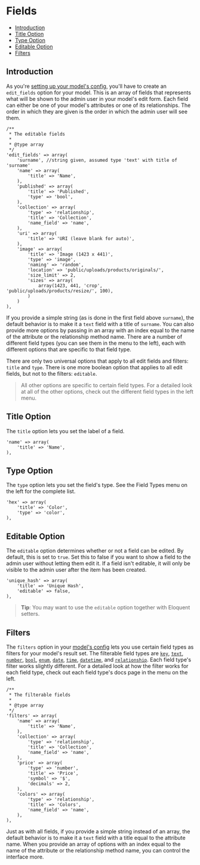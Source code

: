 # Fields

- [Introduction](#introduction)
- [Title Option](#title-option)
- [Type Option](#type-option)
- [Editable Option](#editable-option)
- [Filters](#filters)

<a name="introduction"></a>
## Introduction

As you're [setting up your model's config](/docs/model-configuration), you'll have to create an `edit_fields` option for your model. This is an array of fields that represents what will be shown to the admin user in your model's edit form. Each field can either be one of your model's attributes or one of its relationships. The order in which they are given is the order in which the admin user will see them.

	/**
	 * The editable fields
	 *
	 * @type array
	 */
	'edit_fields' => array(
		'surname', //string given, assumed type 'text' with title of 'surname'
		'name' => array(
			'title' => 'Name',
		),
		'published' => array(
			'title' => 'Published',
			'type' => 'bool',
		),
		'collection' => array(
			'type' => 'relationship',
			'title' => 'Collection',
			'name_field' => 'name',
		),
		'uri' => array(
			'title' => 'URI (leave blank for auto)',
		),
		'image' => array(
			'title' => 'Image (1423 x 441)',
			'type' => 'image',
			'naming' => 'random',
			'location' => 'public/uploads/products/originals/',
			'size_limit' => 2,
			'sizes' => array(
		 		array(1423, 441, 'crop', 'public/uploads/products/resize/', 100),
		 	)
		)
	),

 If you provide a simple string (as is done in the first field above `surname`), the default behavior is to make it a `text` field with a title of `surname`. You can also provide more options by passing in an array with an index equal to the name of the attribute or the relationship method name. There are a number of different field types (you can see them in the menu to the left), each with different options that are specific to that field type.

 There are only two universal options that apply to all edit fields and filters: `title` and `type`. There is one more boolean option that applies to all edit fields, but not to the filters: `editable`.

 > All other options are specific to certain field types. For a detailed look at all of the other options, check out the different field types in the left menu.

<a name="title-option"></a>
## Title Option

The `title` option lets you set the label of a field.

	'name' => array(
		'title' => 'Name',
	),

<a name="type-option"></a>
## Type Option

The `type` option lets you set the field's type. See the Field Types menu on the left for the complete list.

	'hex' => array(
		'title' => 'Color',
		'type' => 'color',
	),

<a name="editable-option"></a>
## Editable Option

The `editable` option determines whether or not a field can be edited. By default, this is set to `true`. Set this to false if you want to show a field to the admin user without letting them edit it. If a field isn't editable, it will only be visible to the admin user after the item has been created.

	'unique_hash' => array(
		'title' => 'Unique Hash',
		'editable' => false,
	),

> **Tip**: You may want to use the `editable` option together with Eloquent setters.

<a name="filters"></a>
## Filters

The `filters` option in your [model's config](/docs/model-configuration) lets you use certain field types as filters for your model's result set. The filterable field types are [`key`](/docs/field-type-key), [`text`](/docs/field-type-text), [`number`](/docs/field-type-number), [`bool`](/docs/field-type-bool), [`enum`](/docs/field-type-enum), [`date`](/docs/field-type-date), [`time`](/docs/field-type-time), [`datetime`](/docs/field-type-datetime), and [`relationship`](/docs/field-type-relationship). Each field type's filter works slightly different. For a detailed look at how the filter works for each field type, check out each field type's docs page in the menu on the left.

	/**
	 * The filterable fields
	 *
	 * @type array
	 */
	'filters' => array(
		'name' => array(
			'title' => 'Name',
		),
		'collection' => array(
			'type' => 'relationship',
			'title' => 'Collection',
			'name_field' => 'name',
		),
		'price' => array(
			'type' => 'number',
			'title' => 'Price',
			'symbol' => '$',
			'decimals' => 2,
		),
		'colors' => array(
			'type' => 'relationship',
			'title' => 'Colors',
			'name_field' => 'name',
		),
	),

Just as with all fields, if you provide a simple string instead of an array, the default behavior is to make it a `text` field with a title equal to the attribute name. When you provide an array of options with an index equal to the name of the attribute or the relationship method name, you can control the interface more.